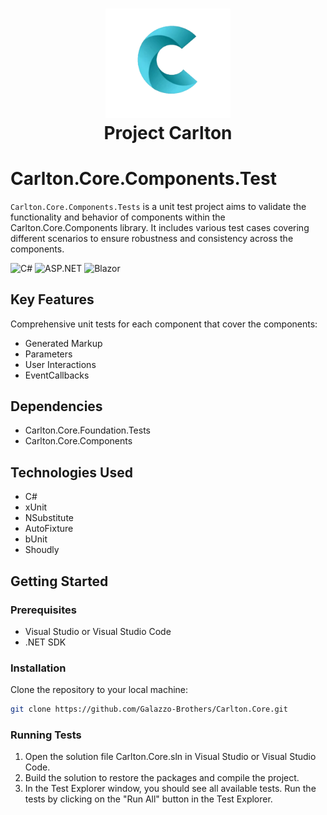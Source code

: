 ﻿<h1 align="center">
    <img src="../Carlton.Core.Components/wwwroot/images/CarltonLogo.png" alt="Carlton Logo" width="200" />
</br>
    Project Carlton
</br>

# Carlton.Core.Components.Test 

`Carlton.Core.Components.Tests` is a unit test project aims to validate the functionality and behavior of components within the Carlton.Core.Components library. It includes various test cases covering different scenarios to ensure robustness and consistency across the components.

![C#](https://img.shields.io/badge/language-C%23-blue)
![ASP.NET](https://img.shields.io/badge/ASP.NET-blue)
![Blazor](https://img.shields.io/badge/Blazor-blue)

## Key Features

Comprehensive unit tests for each component that cover the components:
* Generated Markup
* Parameters
* User Interactions
* EventCallbacks

## Dependencies

* Carlton.Core.Foundation.Tests
* Carlton.Core.Components


## Technologies Used

* C#
* xUnit
* NSubstitute
* AutoFixture
* bUnit
* Shoudly

## Getting Started

### Prerequisites

* Visual Studio or Visual Studio Code
* .NET SDK

### Installation

Clone the repository to your local machine:

```bash
git clone https://github.com/Galazzo-Brothers/Carlton.Core.git
```

### Running Tests
1. Open the solution file Carlton.Core.sln in Visual Studio or Visual Studio Code.
2. Build the solution to restore the packages and compile the project.
3. In the Test Explorer window, you should see all available tests.
Run the tests by clicking on the "Run All" button in the Test Explorer.


